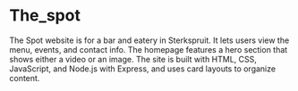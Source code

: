 # The_spot
The Spot website is for a bar and eatery in Sterkspruit. It lets users view the menu, events, and contact info. The homepage features a hero section that shows either a video or an image. The site is built with HTML, CSS, JavaScript, and Node.js with Express, and uses card layouts to organize content.
